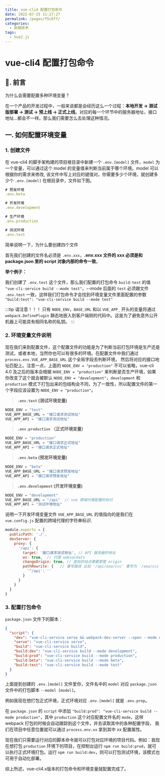 ```yaml
---
title: vue-cli4 配置打包命令
date: 2022-07-25 11:27:27
permalink: /pages/f5c6ff/
categories:
  - 前端技术
tags:
  - Vue2.js
---
```


# vue-cli4 配置打包命令

## 📖. 前言

为什么会需要配置多种环境变量？

在一个产品的开发过程中，一般来说都是会经历这么一个过程：**本地开发 → 测试版部署 → 测试 → 预上线 → 正式上线**。对应的每一个环节中的服务器地址，接口地址...都会不一样。那么我们需要怎么去处理这种情况。

## 一. 如何配置环境变量

### 1. 创建文件

在 vue-cli4 的脚手架构建的项目根目录中新建一个 `.env.[model]` 文件，`model` 为一个变量，可以通过这个 model 的变量值来判断当前属于哪个环境。model 可以根据你的需求来修改,
该文件中写上对应的键值对。你需要多少个环境，就创建多少个 `.env.[model]` 在根目录中，文件如下图。

```js
# 预发环境
.env.beta

# 开发环境
.env.development

# 生产环境
.env.production

# 测试环境
.env.test
```

简单说明一下，为什么要创建四个文件
 
首先我们创建的文件名必须是 `.env.xxx`，**.env.xxx 文件的 xxx 必须是和 package.json 里的 script 对象内部的命令一致**。

**举个例子：**

我们创建了 `.env.test` 这个文件，那么我们配置的打包命令 `build:test` 的值 `"vue-cli-service build --mode test"`，--mode 后面的 `test` 必须跟文件 `.env.test` 一致，这样我们打包命令才会找到环境变量文件里面配置的参数 `"build:test": "vue-cli-service build --mode test"`

:::tip 请注意！！！
只有 `NODE_ENV`，`BASE_URL` 和以 `VUE_APP_` 开头的变量将通过 `webpack.DefinePlugin` 静态地嵌入到客户端侧的代码中。这是为了避免意外公开机器上可能具有相同名称的私钥。
:::

### 2. 环境变量文件说明

现在我们来到配置文件，这个配置文件的功能是为了判断当前打包环境是生产还是测试，或者本地，当然你也可以有很多的环境。在配置文件中我们通过 `process.env.VUE_APP_BASE_URL` 这个全局字段去判断环境，
然后将对应的接口地址匹配上。注意一点，上面的 `NODE_ENV = "production"` 不可以省略，vue-cli 4.0 及之后的版本会根据 `NODE_ENV = "production"` 来判断是否生产环境，如果你改变了这个就会被默认
`NODE_ENV = "development"`，`development` 和 `production` 模式下打包出来的包结构会不同，为了一致性，所以配置文件的第一个字段应该设置为 `NODE_ENV = "production"`。

> **`.env.test`   (测试环境变量)**

```js
NODE_ENV = "test"
VUE_APP_BASE_URL = "接口请求测试地址"
VUE_APP_API = "接口请求测试地址"
```

> **`.env.production` （正式环境变量）**

```js
NODE_ENV = "production"
VUE_APP_BASE_URL = "接口请求正式地址"
VUE_APP_API = "接口请求正式地址"
```

> **`.env.beta`  (预发环境变量)**

```js
NODE_ENV = "beta"
VUE_APP_BASE_URL = "接口请求预发地址"
VUE_APP_API = "接口请求预发地址"
```

> **`.env.development`  (开发环境变量)**

```js
NODE_ENV = "development"
VUE_APP_BASE_URL = "/api"  // vue 跨域代理配置的标识
VUE_APP_API = "测试环境地址"
```


说明一下开发环境变量文件 `VUE_APP_BASE_URL` 的值指向的是我们在 `vue.config.js` 配置的跨域代理的字符串标识.

```js
module.exports = {
  publicPath: './',
  devServer: {
    proxy: {
      '/api': {
        target: '接口请求测试地址', // API 服务器的地址
        ws: true,  // 代理 websockets
        changeOrigin: true, // 虚拟的站点需要更管 origin
        pathRewrite: {   // 重写路径 比如 '/api/aaa/ccc' 重写为 '/aaa/ccc'
          '^/api': ''
        }
      }
    }
  }
}
```

### 3. 配置打包命令

`package.json` 文件下的脚本：

```json
{
  "script": {
    "dev": "vue-cli-service serve && webpack-dev-server --open --mode dev",
    "serve": "vue-cli-service serve",
    "build": "vue-cli-service build",
    "build:dev": "vue-cli-service build --mode development",
    "build:prod": "vue-cli-service build --mode production",
    "build:beta": "vue-cli-service build --mode beta",
    "build:test": "vue-cli-service build --mode test"
  }
}
```

上面提到创建的 `.env.[model]` 文件爱你，文件名中的 `model` 对应 `package.json` 文件中的打包脚本 `--model [model]`。

例如我现在想打包正式环境，正式环境对应 `.env.[model]` 就是 `.env.prop`。

在 `package.json` 的 `script` 中添加 `"build:prod": "vue-cli-service build --mode production"`，其中 `production` 这个对应配置文件名的 `mode`，这样 webpack 打包的时候会自动跟踪到这个文件，并去读取其中的各种配置字段，
我们在项目中任意位置就可以通过 `process.env.xx` 拿到其中 xx 配置属性。

现在我们只需要运行对应的脚本命令就可以打包对应环境的项目代码。例如：我现在想打包 `production` 环境下的项目，在控制台运行 `npm run build:prod`，就可以执行正式环境打包。运行 `npm run build:dev`，则可以打包测试环境，该模式也可用于自动化部署。

综上所述，vue-cli4.x版本的打包命令和环境变量就配置完成了。
